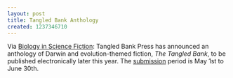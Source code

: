 ```yaml
---
layout: post
title: Tangled Bank Anthology
created: 1237346710
---
```

Via [Biology in Science Fiction](http://sciencefictionbiology.blogspot.com/2009/03/tangled-bank-anthology-submit-your.html):  Tangled Bank Press has announced an anthology of Darwin and evolution-themed fiction, *The Tangled Bank*, to be published electronically later this year.  The [submission](http://thetangledbank.com/guidelines/) period is May 1st to June 30th.
